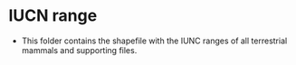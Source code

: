 # IUCN range
- This folder contains the shapefile with the IUNC ranges of all terrestrial mammals and supporting files.


